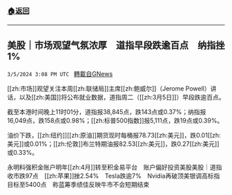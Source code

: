 ###  [:house:返回](README.md)
---


## 美股｜市场观望气氛浓厚　道指早段跌逾百点　纳指挫1%
`3/5/2024 3:08 PM UTC ` [轉載自GNews](https://gnews.org/articles/2367594)

[[zh:市场]]观望关注本周[[zh:联储局]]主席[[zh:鲍威尔]]（Jerome Powell）讲话，以及[[zh:美国]]将公布就业数据，道指周二（[[zh:3月5日]]）早段跌逾百点。

截至本港时间晚上11时01分，道指报38,845点，跌143点或0.37%；纳指报16,049点，跌158点或0.98%；[[zh:标普500指数]]报5,111点，跌19点或0.39%。

油价下跌，[[zh:纽约]][[zh:原油]]期货现时每桶报78.73[[zh:美元]]，跌0.01[[zh:美元]]或0.01%；[[zh:伦敦]]布兰特期油报82.53[[zh:美元]]，跌0.27[[zh:美元]]或0.33%。

永明料强积金账户明年[[zh:4月]]转至积金易平台　账户偏好投资美股美股｜道指收市跌97点　[[zh:苹果]]挫2.54%　Tesla跌逾7%　Nvidia再破顶美银调高标指目标至5400点　称蓝筹季绩佳反映牛市不会短期结束
